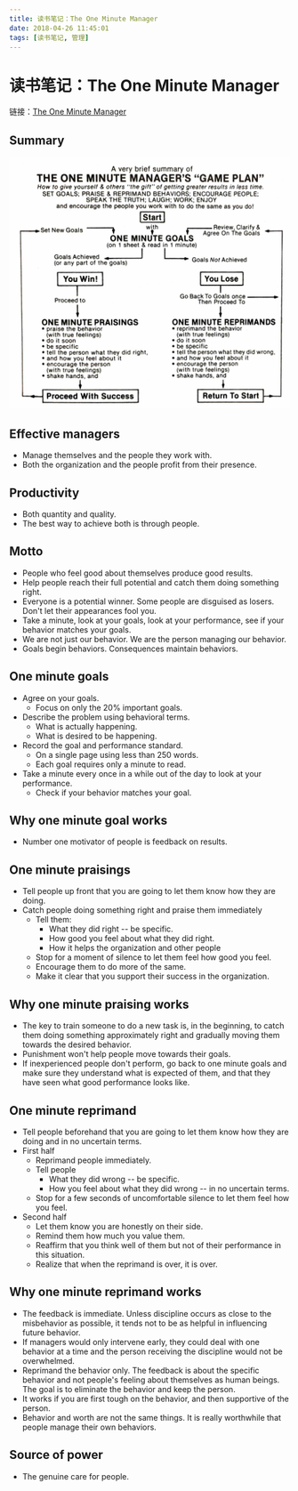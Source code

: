 ```yaml
---
title: 读书笔记：The One Minute Manager
date: 2018-04-26 11:45:01
tags: [读书笔记, 管理]
---
```


# 读书笔记：The One Minute Manager

链接：[The One Minute Manager](https://book.douban.com/subject/1422161/)

## Summary
![summary](/images/2018-04-26-reading-one-minute-manager/summary.jpg)

## Effective managers
- Manage themselves and the people they work with.
- Both the organization and the people profit from their presence.

## Productivity
- Both quantity and quality.
- The best way to achieve both is through people.

## Motto
- People who feel good about themselves produce good results.
- Help people reach their full potential and catch them doing something right.
- Everyone is a potential winner. Some people are disguised as losers. Don't let their appearances fool you.
- Take a minute, look at your goals, look at your performance, see if your behavior matches your goals.
- We are not just our behavior. We are the person managing our behavior.
- Goals begin behaviors. Consequences maintain behaviors.

## One minute goals
- Agree on your goals.
  - Focus on only the 20% important goals.
- Describe the problem using behavioral terms.
  - What is actually happening.
  - What is desired to be happening.
- Record the goal and performance standard.
  - On a single page using less than 250 words.
  - Each goal requires only a minute to read.
- Take a minute every once in a while out of the day to look at your performance.
  - Check if your behavior matches your goal.

## Why one minute goal works
- Number one motivator of people is feedback on results.

## One minute praisings
- Tell people up front that you are going to let them know how they are doing.
- Catch people doing something right and praise them immediately
  - Tell them:
    - What they did right -- be specific.
    - How good you feel about what they did right.
    - How it helps the organization and other people
  - Stop for a moment of silence to let them feel how good you feel.
  - Encourage them to do more of the same.
  - Make it clear that you support their success in the organization.

## Why one minute praising works
- The key to train someone to do a new task is, in the beginning, to catch them doing something approximately right and gradually moving them towards the desired behavior.
- Punishment won't help people move towards their goals.
- If inexperienced people don't perform, go back to one minute goals and make sure they understand what is expected of them, and that they have seen what good performance looks like.

## One minute reprimand
- Tell people beforehand that you are going to let them know how they are doing and in no uncertain terms.
- First half
  - Reprimand people immediately.
  - Tell people
    - What they did wrong -- be specific.
    - How you feel about what they did wrong -- in no uncertain terms.
  - Stop for a few seconds of uncomfortable silence to let them feel how you feel.
- Second half
  - Let them know you are honestly on their side.
  - Remind them how much you value them.
  - Reaffirm that you think well of them but not of their performance in this situation.
  - Realize that when the reprimand is over, it is over.

## Why one minute reprimand works
- The feedback is immediate. Unless discipline occurs as close to the misbehavior as possible, it tends not to be as helpful in influencing future behavior.
- If managers would only intervene early, they could deal with one behavior at a time and the person receiving the discipline would not be overwhelmed.
- Reprimand the behavior only. The feedback is about the specific behavior and not people's feeling about themselves as human beings. The goal is to eliminate the behavior and keep the person.
- It works if you are first tough on the behavior, and then supportive of the person.
- Behavior and worth are not the same things. It is really worthwhile that people manage their own behaviors.

## Source of power
- The genuine care for people.
